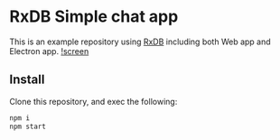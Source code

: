 # RxDB Simple chat app

This is an example repository using [RxDB](https://github.com/pubkey/rxdb) including both Web app and Electron app.
[!screen](screen.gif)

## Install

Clone this repository, and exec the following:

```sh
npm i
npm start
```

